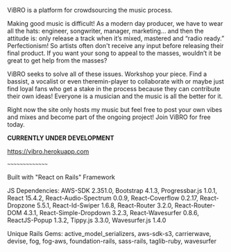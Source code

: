 
  ViBRO is a platform for crowdsourcing the music process.

  Making good music is difficult! As a modern day producer, we have to wear all the hats: engineer, songwriter, manager, marketing... and then the attitude is: only release a track when it’s mixed, mastered and “radio ready.” Perfectionism! So artists often don't receive any input before releasing their final product. If you want your song to appeal to the masses, wouldn’t it be great to get help from the masses? 

  ViBRO seeks to solve all of these issues. Workshop your piece. Find a bassist, a vocalist or even theremin-player to collaborate with or maybe just find loyal fans who get a stake in the process because they can contribute their own ideas! Everyone is a musician and the music is all the better for it. 

  Right now the site only hosts my music but feel free to post your own vibes and mixes and become part of the ongoing project! Join ViBRO for free today.
  
  
**CURRENTLY UNDER DEVELOPMENT**

https://vibro.herokuapp.com

    ~~~~~~~~~~~~~

Built with "React on Rails" Framework

JS Dependencies: AWS-SDK 2.351.0,
                 Bootstrap 4.1.3, 
                 Progressbar.js 1.0.1, 
                 React 15.4.2,
                 React-Audio-Spectrum 0.0.9,
                 React-Coverflow 0.2.17,
                 React-Dropzone 5.5.1, 
                 React-Id-Swiper 1.6.8,
                 React-Router 3.2.0,
                 React-Router-DOM 4.3.1,
                 React-Simple-Dropdown 3.2.3,
                 React-Wavesurfer 0.8.6,
                 ReactJS-Popup 1.3.2,
                 Tippy.js 3.3.0,
                 Wavesurfer.js 1.4.0
                 
Unique Rails Gems: active_model_serializers, 
                   aws-sdk-s3, 
                   carrierwave, 
                   devise, 
                   fog, 
                   fog-aws, 
                   foundation-rails,
                   sass-rails,
                   taglib-ruby,
                   wavesurfer
